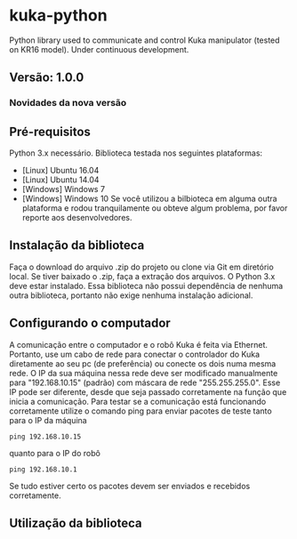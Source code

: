 # kuka-python
Python library used to communicate and control Kuka manipulator (tested on KR16 model). Under continuous development.

## Versão: 1.0.0

### Novidades da nova versão

## Pré-requisitos
Python 3.x necessário.
Biblioteca testada nos seguintes plataformas:
* [Linux] Ubuntu 16.04
* [Linux] Ubuntu 14.04
* [Windows] Windows 7
* [Windows] Windows 10
Se você utilizou a bilbioteca em alguma outra plataforma e rodou tranquilamente ou obteve algum problema, por favor reporte aos desenvolvedores.

## Instalação da biblioteca
Faça o download do arquivo .zip do projeto ou clone via Git em diretório local. Se tiver baixado o .zip, faça a extração dos arquivos.
O Python 3.x deve estar instalado. Essa biblioteca não possui dependência de nenhuma outra biblioteca, portanto não exige nenhuma instalação adicional.

## Configurando o computador
A comunicação entre o computador e o robô Kuka é feita via Ethernet. Portanto, use um cabo de rede para conectar o controlador do Kuka diretamente ao seu pc (de preferência) ou conecte os dois numa mesma rede. O IP da sua máquina nessa rede deve ser modificado manualmente para "192.168.10.15" (padrão) com máscara de rede "255.255.255.0". Esse IP pode ser diferente, desde que seja passado corretamente na função que inicia a comunicação.
Para testar se a comunicação está funcionando corretamente utilize o comando ping para enviar pacotes de teste tanto para o IP da máquina
``` 
ping 192.168.10.15
```
quanto para o IP do robô
```
ping 192.168.10.1
```
Se tudo estiver certo os pacotes devem ser enviados e recebidos corretamente.

## Utilização da biblioteca









